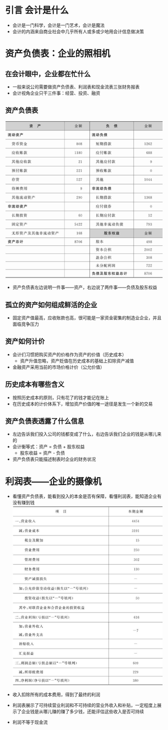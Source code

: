 # 引言 会计是什么
- 会计是一门科学，会计是一门艺术，会计是魔法
- 会计的内涵来自商业社会中几乎所有人或多或少地用会计信息做决策

# 资产负债表：企业的照相机
## 在会计眼中，企业都在忙什么
- 一般来说公司需要做资产负债表、利润表和现金流表三张财务报表
- 会计视角企业只干三件事：经营、投资、融资
## 资产负债表
![资产负债表](./images//%E4%B8%80%E6%9C%AC%E4%B9%A6%E8%AF%BB%E6%87%82%E8%B4%A2%E6%8A%A5//%E8%B5%84%E4%BA%A7%E8%B4%9F%E5%80%BA%E8%A1%A8.jpg)
- 资产负债表左边说明一件事——资产，右边说了两件事——负债及股东权益

## 孤立的资产如何组成鲜活的企业

- 固定资产值最高，应收账款也高，很可能是一家资金密集的制造业企业，并且面临竞争压力

## 资产如何计价
- 会计们习惯把购买资产的价格作为资产的价值（历史成本）
    - 资产升值忽略，资产贬值在历史成本的基础上扣除资产减值
- 金融资产采用当前的市场价格计价（公允价值）

## 历史成本有哪些含义
- 按照历史成本的原则，只有花了的钱才能记在账上
- 在历史成本的计价体系下，增加资产价值的唯一途径是发生一个新的交易

## 资产负债表透露了什么信息
- 左边告诉我们投入公司的钱都变成了什么，右边告诉我们企业的钱是从哪儿来的
- 会计衡等式：资产 = 负债 + 股东权益
    - 股东收益 = 资产 - 负债
- 资产负债表只能描述制表时企业的财务状况

# 利润表——企业的摄像机

- 看懂资产负债表，能看到投入的本金是否有保障，看懂利润表，能知道企业有没有赚到钱
![利润表](./images//%E4%B8%80%E6%9C%AC%E4%B9%A6%E8%AF%BB%E6%87%82%E8%B4%A2%E6%8A%A5//%E5%88%A9%E6%B6%A6%E8%A1%A8.jpg)

- 收入扣除所有的成本费用，得到了最终的利润
- 利润表展示了可持续营业利润和不可持续的营业外收入和补贴，一定程度上展示了企业钱是从哪儿赚的赚了多少钱，还能评估这些收入是否可持续
- 利润不等于现金流

